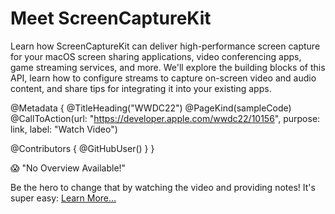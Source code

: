 # Meet ScreenCaptureKit

Learn how ScreenCaptureKit can deliver high-performance screen capture for your macOS screen sharing applications, video conferencing apps, game streaming services, and more. We'll explore the building blocks of this API, learn how to configure streams to capture on-screen video and audio content, and share tips for integrating it into your existing apps.

@Metadata {
   @TitleHeading("WWDC22")
   @PageKind(sampleCode)
   @CallToAction(url: "https://developer.apple.com/wwdc22/10156", purpose: link, label: "Watch Video")

   @Contributors {
      @GitHubUser(<replace this with your GitHub handle>)
   }
}

😱 "No Overview Available!"

Be the hero to change that by watching the video and providing notes! It's super easy:
 [Learn More…](https://wwdcnotes.github.io/WWDCNotes/documentation/wwdcnotes/contributing)

